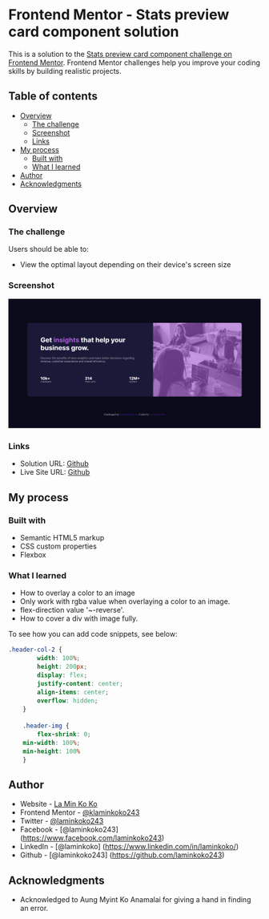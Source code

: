 # Frontend Mentor - Stats preview card component solution

This is a solution to the [Stats preview card component challenge on Frontend Mentor](https://www.frontendmentor.io/challenges/stats-preview-card-component-8JqbgoU62). Frontend Mentor challenges help you improve your coding skills by building realistic projects. 

## Table of contents

- [Overview](#overview)
  - [The challenge](#the-challenge)
  - [Screenshot](#screenshot)
  - [Links](#links)
- [My process](#my-process)
  - [Built with](#built-with)
  - [What I learned](#what-i-learned)
- [Author](#author)
- [Acknowledgments](#acknowledgments)

## Overview

### The challenge

Users should be able to:

- View the optimal layout depending on their device's screen size

### Screenshot

![](./images/screenshot.png)

### Links

- Solution URL: [Github]([https://your-solution-url.com](https://github.com/laminkoko243/stats-preview-card-component))
- Live Site URL: [Github]([https://your-live-site-url.com](https://laminkoko243.github.io/stats-preview-card-component/))

## My process

### Built with

- Semantic HTML5 markup
- CSS custom properties
- Flexbox

### What I learned

 - How to overlay a color to an image
 - Only work with rgba value when overlaying a color to an image.
 - flex-direction value '~-reverse'.
 - How to cover a div with image fully.

To see how you can add code snippets, see below:

```css
.header-col-2 {
        width: 100%;
        height: 200px;
        display: flex;
        justify-content: center;
        align-items: center;
        overflow: hidden;
    }

    .header-img {
        flex-shrink: 0;
    min-width: 100%;
    min-height: 100%
    }
```

## Author

- Website - [La Min Ko Ko](https://www.laminkoko.com)
- Frontend Mentor - [@klaminkoko243](https://www.frontendmentor.io/profile/laminkoko243)
- Twitter - [@laminkoko243](https://twitter.com/laminkoko243)
- Facebook - [@laminkoko243] (https://www.facebook.com/laminkoko243)
- LinkedIn - [@laminkoko] (https://www.linkedin.com/in/laminkoko/)
- Github - [@laminkoko243] (https://github.com/laminkoko243)

## Acknowledgments

 - Acknowledged to Aung Myint Ko Anamalai for giving a hand in finding an error.
